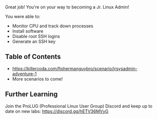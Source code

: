 
Great job! You're on your way to becoming a Jr. Linux Admin!

You were able to:
- Monitor CPU and track down processes
- Install software
- Disable root SSH logins
- Generate an SSH key

## Table of Contents

- https://killercoda.com/fishermanguybro/scenario/jrsysadmin-adventure-1
- More scenarios to come!

## Further Learning

Join the ProLUG (Professional Linux User Group) Discord and keep up to date on new labs: https://discord.gg/hETV36MVyG